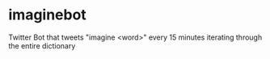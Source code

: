 # imaginebot
Twitter Bot that tweets "imagine &lt;word>" every 15 minutes iterating through the entire dictionary
